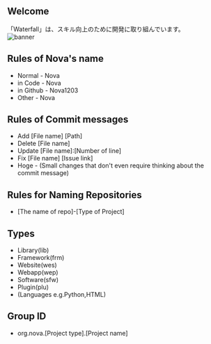 ## Welcome
「Waterfall」は、スキル向上のために開発に取り組んでいます。<br>
![banner](https://github.com/Nova1203/.github/assets/138958366/3fafe354-bdb1-4690-be25-ddc338503f05)
## Rules of Nova's name
- Normal - Nova
- in Code - Nova
- in Github - Nova1203
- Other - Nova
## Rules of Commit messages
- Add [File name] [Path]
- Delete [File name]
- Update [File name]:[Number of line]
- Fix [File name] [Issue link]
- Hoge - (Small changes that don't even require thinking about the commit message)
## Rules for Naming Repositories
- [The name of repo]-[Type of Project]
## Types
- Library(lib)
- Framework(frm)
- Website(wes)
- Webapp(wep)
- Software(sfw)
- Plugin(plu)
- (Languages e.g.Python,HTML)
## Group ID
- org.nova.[Project type].[Project name]
